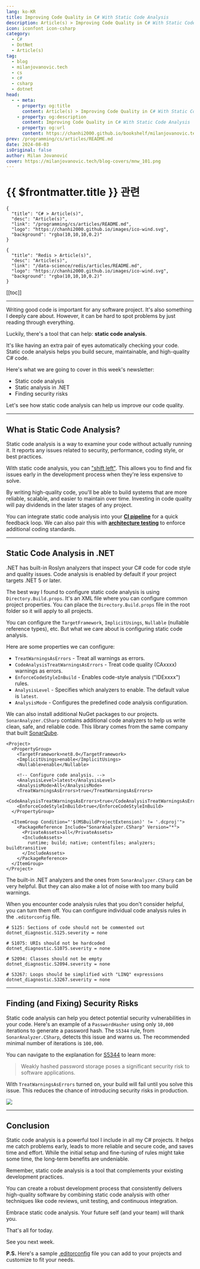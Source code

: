 ```yaml
---
lang: ko-KR
title: Improving Code Quality in C# With Static Code Analysis
description: Article(s) > Improving Code Quality in C# With Static Code Analysis
icon: iconfont icon-csharp
category: 
  - C#
  - DotNet
  - Article(s)
tag: 
  - blog
  - milanjovanovic.tech
  - cs
  - c#
  - csharp
  - dotnet
head:
  - - meta:
    - property: og:title
      content: Article(s) > Improving Code Quality in C# With Static Code Analysis
    - property: og:description
      content: Improving Code Quality in C# With Static Code Analysis
    - property: og:url
      content: https://chanhi2000.github.io/bookshelf/milanjovanovic.tech/improving-code-quality-in-csharp-with-static-code-analysis.html
prev: /programming/cs/articles/README.md
date: 2024-08-03
isOriginal: false
author: Milan Jovanović
cover: https://milanjovanovic.tech/blog-covers/mnw_101.png
---
```


# {{ $frontmatter.title }} 관련

```component VPCard
{
  "title": "C# > Article(s)",
  "desc": "Article(s)",
  "link": "/programming/cs/articles/README.md",
  "logo": "https://chanhi2000.github.io/images/ico-wind.svg",
  "background": "rgba(10,10,10,0.2)"
}
```

```component VPCard
{
  "title": "Redis > Article(s)",
  "desc": "Article(s)",
  "link": "/data-science/redis/articles/README.md",
  "logo": "https://chanhi2000.github.io/images/ico-wind.svg",
  "background": "rgba(10,10,10,0.2)"
}
```

[[toc]]

---

<SiteInfo
  name="Improving Code Quality in C# With Static Code Analysis"
  desc="Static code analysis helps you build secure, maintainable, and high-quality C# code. In this week's newsletter, we'll explore how to integrate it into your .NET projects."
  url="https://milanjovanovic.tech/blog/improving-code-quality-in-csharp-with-static-code-analysis/"
  logo="https://milanjovanovic.tech/profile_favicon.png"
  preview="https://milanjovanovic.tech/blog-covers/mnw_101.png"/>

Writing good code is important for any software project. It's also something I deeply care about. However, it can be hard to spot problems by just reading through everything.

Luckily, there's a tool that can help: **static code analysis**.

It's like having an extra pair of eyes automatically checking your code. Static code analysis helps you build secure, maintainable, and high-quality C# code.

Here's what we are going to cover in this week's newsletter:

- Static code analysis
- Static analysis in .NET
- Finding security risks

Let's see how static code analysis can help us improve our code quality.

---

## What is Static Code Analysis?

Static code analysis is a way to examine your code without actually running it. It reports any issues related to security, performance, coding style, or best practices.

With static code analysis, you can [<VPIcon icon="fa-brands fa-wikipedia-w"/>"shift left"](https://en.wikipedia.org/wiki/Shift-left_testing). This allows you to find and fix issues early in the development process when they're less expensive to solve.

By writing high-quality code, you'll be able to build systems that are more reliable, scalable, and easier to maintain over time. Investing in code quality will pay dividends in the later stages of any project.

You can integrate static code analysis into your [**CI pipeline**](/milanjovanovic.tech/how-to-build-ci-cd-pipeline-with-github-actions-and-dotnet.md) for a quick feedback loop. We can also pair this with [**architecture testing**](/milanjovanovic.tech/shift-left-with-architecture-testing-in-dotnet.md) to enforce additional coding standards.

---

## Static Code Analysis in .NET

.NET has built-in Roslyn analyzers that inspect your C# code for code style and quality issues. Code analysis is enabled by default if your project targets .NET 5 or later.

The best way I found to configure static code analysis is using `Directory.Build.props`. It's an XML file where you can configure common project properties. You can place the `Directory.Build.props` file in the root folder so it will apply to all projects.

You can configure the `TargetFramework`, `ImplicitUsings`, `Nullable` (nullable reference types), etc. But what we care about is configuring static code analysis.

Here are some properties we can configure:

- `TreatWarningsAsErrors` - Treat all warnings as errors.
- `CodeAnalysisTreatWarningsAsErrors` - Treat code quality (CAxxxx) warnings as errors.
- `EnforceCodeStyleInBuild` - Enables code-style analysis ("IDExxxx") rules.
- `AnalysisLevel` - Specifies which analyzers to enable. The default value is `latest`.
- `AnalysisMode` - Configures the predefined code analysis configuration.

We can also install additional NuGet packages to our projects. `SonarAnalyzer.CSharp` contains additional code analyzers to help us write clean, safe, and reliable code. This library comes from the same company that built [<VPIcon icon="fas fa-globe"/>SonarQube](https://sonarsource.com/products/sonarqube/).

```xml{8-12,16}
<Project>
  <PropertyGroup>
    <TargetFramework>net8.0</TargetFramework>
    <ImplicitUsings>enable</ImplicitUsings>
    <Nullable>enable</Nullable>

    <!-- Configure code analysis. -->
    <AnalysisLevel>latest</AnalysisLevel>
    <AnalysisMode>All</AnalysisMode>
    <TreatWarningsAsErrors>true</TreatWarningsAsErrors>
    <CodeAnalysisTreatWarningsAsErrors>true</CodeAnalysisTreatWarningsAsErrors>
    <EnforceCodeStyleInBuild>true</EnforceCodeStyleInBuild>
  </PropertyGroup>

  <ItemGroup Condition="'$(MSBuildProjectExtension)' != '.dcproj'">
    <PackageReference Include="SonarAnalyzer.CSharp" Version="*">
      <PrivateAssets>all</PrivateAssets>
      <IncludeAssets>
        runtime; build; native; contentfiles; analyzers; buildtransitive
      </IncludeAssets>
    </PackageReference>
  </ItemGroup>
</Project>
```

The built-in .NET analyzers and the ones from `SonarAnalyzer.CSharp` can be very helpful. But they can also make a lot of noise with too many build warnings.

When you encounter code analysis rules that you don't consider helpful, you can turn them off. You can configure individual code analysis rules in the `.editorconfig` file.

```
# S125: Sections of code should not be commented out
dotnet_diagnostic.S125.severity = none

# S1075: URIs should not be hardcoded
dotnet_diagnostic.S1075.severity = none

# S2094: Classes should not be empty
dotnet_diagnostic.S2094.severity = none

# S3267: Loops should be simplified with "LINQ" expressions
dotnet_diagnostic.S3267.severity = none
```

---

## Finding (and Fixing) Security Risks

Static code analysis can help you detect potential security vulnerabilities in your code. Here's an example of a `PasswordHasher` using only `10,000` iterations to generate a password hash. The `S5344` rule, from `SonarAnalyzer.CSharp`, detects this issue and warns us. The recommended minimal number of iterations is `100,000`.

You can navigate to the explanation for [<VPIcon icon="fas fa-globe"/>S5344](https://rules.sonarsource.com/csharp/RSPEC-5344) to learn more:

> Weakly hashed password storage poses a significant security risk to software applications.

With `TreatWarningsAsErrors` turned on, your build will fail until you solve this issue. This reduces the chance of introducing security risks in production.

![](https://milanjovanovic.tech/blogs/mnw_101/static_code_analysis.png?imwidth=1920)

---

## Conclusion

Static code analysis is a powerful tool I include in all my C# projects. It helps me catch problems early, leads to more reliable and secure code, and saves time and effort. While the initial setup and fine-tuning of rules might take some time, the long-term benefits are undeniable.

Remember, static code analysis is a tool that complements your existing development practices.

You can create a robust development process that consistently delivers high-quality software by combining static code analysis with other techniques like code reviews, unit testing, and continuous integration.

Embrace static code analysis. Your future self (and your team) will thank you.

That's all for today.

See you next week.

**P.S.** Here's a sample [<VPIcon icon="iconfont icon-github"/>.editorconfig](https://gist.github.com/m-jovanovic/417b7d0a641d7dd7d1972550fba298db) file you can add to your projects and customize to fit your needs.

